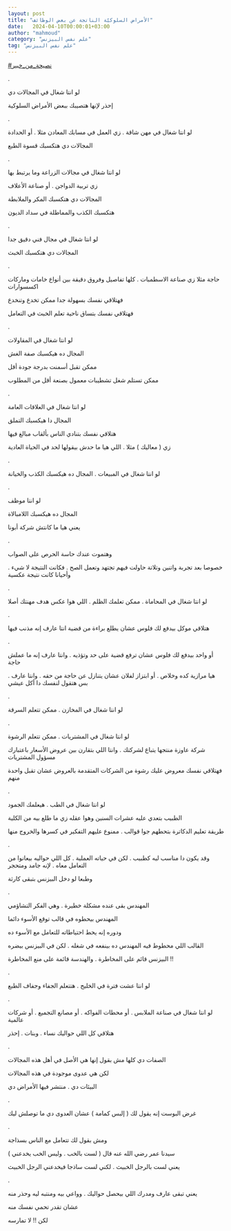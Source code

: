 ```yaml
---
layout: post
title: "الأمراض السلوكيّة الناتجة عن بعض الوظائف"
date:   2024-04-10T00:00:01+03:00
author: "mahmoud"
category: "علم نفس البيزنس"
tag: "علم نفس البيزنس"
---
```



[<u>\#نصيحة\_من\_خبير</u>](https://www.facebook.com/hashtag/%D9%86%D8%B5%D9%8A%D8%AD%D8%A9_%D9%85%D9%86_%D8%AE%D8%A8%D9%8A%D8%B1?__eep__=6&__cft__%5b0%5d=AZWHA39_26Zb0PIJMQ5mM31J5qYj25rvTkaNstbkULy6yVQWIBOBOSGEZbN2wC-sIUPgKxZ6mIjrHrDJYRT8TlHE34epFQzgLC-TVyOaan9BBT9BrY4r6s1JYeiuMIqEjqtaCBld5PlJB3wTnH0v0-rbbaGpv4rlycsAXYWLgVWw5Q&__tn__=*NK-R)

.

لو انتا شغال في المجالات دي

إحذر لإنها هتصيبك ببعض الأمراض السلوكية

.

لو انتا شغال في مهن شاقة . زي العمل في مسابك المعادن
مثلا . أو الحدادة

المجالات دي هتكسبك قسوة الطبع

.

لو انتا شغال في مجالات الزراعة وما يرتبط بها

زي تربية الدواجن . أو صناعة الأعلاف

المجالات دي هتكسبك المكر والملابطة

هتكسبك الكذب والمماطلة في سداد الديون

.

لو انتا شغال في مجال فني دقيق جدا

المجالات دي هتكسبك الخبث

.

حاجة مثلا زي صناعة الاسطمبات . كلها تفاصيل وفروق دقيقة
بين أنواع خامات وماركات اكسسوارات

فهتلاقي نفسك بسهولة جدا ممكن تخدع وتنخدع

فهتلاقي نفسك بتساق ناحية تعلم الخبث في التعامل

.

لو انتا شغال في المقاولات

المجال ده هيكسبك صفة الغش

ممكن تقبل أسمنت بدرجة جودة أقل

ممكن تستلم شغل تشطيبات معمول بصنعة أقل من المطلوب

.

لو انتا شغال في العلاقات العامة

المجال دا هيكسبك التملق

هتلاقي نفسك بتنادي الناس بألقاب مبالغ فيها

زي ( معاليك ) مثلا . اللي هيا ما حدش بيقولها لحد في
الحياة العادية

.

لو انتا شغال في المبيعات . المجال ده هيكسبك الكذب
والخيانة

.

لو انتا موظف

المجال ده هيكسبك اللامبالاة

يعني هيا ما كانتش شركة أبونا

.

وهتموت عندك حاسة الحرص على الصواب

خصوصا بعد تجربة واتنين وتلاتة حاولت فيهم تجتهد وتعمل
الصح . فكانت النتيجة لا شيء . وأحيانا كانت نتيجة عكسية

.

لو انتا شغال في المحاماة . ممكن تعلمك الظلم . اللي هوا
عكس هدف مهنتك أصلا

.

هتلاقي موكل بيدفع لك فلوس عشان يطلع براءة من قضية انتا
عارف إنه مذنب فيها

.

أو واحد بيدفع لك فلوس عشان ترفع قضية على حد وتؤذيه .
وانتا عارف إنه ما عملش حاجة

هيا مرازية كده وخلاص . أو ابتزاز لفلان عشان يتنازل عن
حاجة من حقه . وانتا عارف . بس هتقول لنفسك دا أكل عيشي

.

لو انتا شغال في المخازن . ممكن تتعلم السرقة

.

لو انتا شغال في المشتريات . ممكن تتعلم الرشوة

شركة عاوزة منتجها يتباع لشركتك . وانتا اللي بتقارن بين
عروض الأسعار باعتبارك مسؤول المشتريات

فهتلاقي نفسك معروض عليك رشوة من الشركات المتقدمة بالعروض
عشان تقبل واحدة منهم

.

لو انتا شغال في الطب . هيعلمك الجمود

الطبيب بتعدي عليه عشرات السنين وهوا عقله زي ما طلع بيه
من الكلية

طريقة تعليم الدكاترة بتحطهم جوا قوالب . ممنوع عليهم
التفكير في كسرها والخروج منها

.

وقد يكون دا مناسب ليه كطبيب . لكن في حياته العملية . كل
اللي حواليه بيعانوا من التعامل معاه . لإنه جامد ومتحجر

وطبعا لو دخل البيزنس بتبقى كارثة

.

المهندس بقى عنده مشكلة خطيرة . وهي الفكر التشاؤمي

المهندس بيحطوه في قالب توقع الأسوء دائما

ودوره إنه يحط احتياطاته للتعامل مع الأسوء ده

القالب اللي محطوط فيه المهندس ده بينفعه في شغله . لكن في
البيزنس بيضره

البيزنس قائم على المخاطرة . والهندسة قائمة على منع
المخاطرة !!

.

لو انتا عشت فترة في الخليج . هتتعلم الجفاء وجفاف
الطبع

.

لو انتا شغال في صناعة الملابس . أو محطات الفواكه . أو
مصانع التجميع . أو شركات عالمية

هتلاقي كل اللي حواليك نساء . وبنات . إحذر

.

الصفات دي كلها مش بقول إنها هي الأصل في أهل هذه
المجالات

لكن هي عدوى موجودة في هذه المجالات

البيئات دي . منتشر فيها الأمراض دي

.

غرض البوست إنه يقول لك ( إلبس كمامة ) عشان العدوى دي ما
توصلش ليك

.

ومش بقول لك تتعامل مع الناس بسذاجة

سيدنا عمر رضي الله عنه قال ( لست بالخب . وليس الخب
يخدعني )

يعني لست بالرجل الخبيث . لكني لست ساذجا فيخدعني الرجل
الخبيث

.

يعني تبقى عارف ومدرك اللي بيحصل حواليك . وواعي بيه
ومنتبه ليه وحذر منه

عشان تقدر تحمي نفسك منه

لكن !! لا تمارسه

